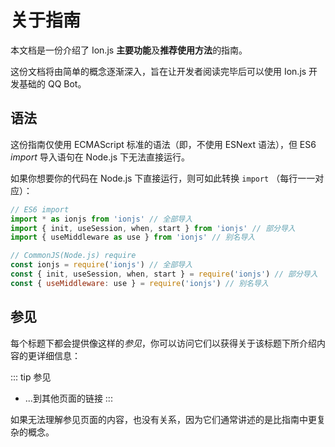 # 关于指南
本文档是一份介绍了 Ion.js **主要功能**及**推荐使用方法**的指南。

这份文档将由简单的概念逐渐深入，旨在让开发者阅读完毕后可以使用 Ion.js 开发基础的 QQ Bot。

## 语法
这份指南仅使用 ECMAScript 标准的语法（即，不使用 ESNext 语法），但 ES6 *import* 导入语句在 Node.js 下无法直接运行。

如果你想要你的代码在 Node.js 下直接运行，则可如此转换 `import` （每行一一对应）：
```js
// ES6 import
import * as ionjs from 'ionjs' // 全部导入
import { init, useSession, when, start } from 'ionjs' // 部分导入
import { useMiddleware as use } from 'ionjs' // 别名导入

// CommonJS(Node.js) require
const ionjs = require('ionjs') // 全部导入
const { init, useSession, when, start } = require('ionjs') // 部分导入
const { useMiddleware: use } = require('ionjs') // 别名导入
```

## 参见
每个标题下都会提供像这样的*参见*，你可以访问它们以获得关于该标题下所介绍内容的更详细信息：

::: tip 参见
- ...到其他页面的链接
:::

如果无法理解参见页面的内容，也没有关系，因为它们通常讲述的是比指南中更复杂的概念。